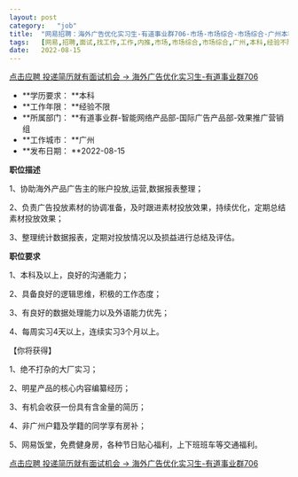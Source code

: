 ```yaml
---
layout:	post
category:	"job"
title:	"网易招聘：海外广告优化实习生-有道事业群706-市场-市场综合-市场综合-广州本科经验不限"
tags:	[网易,招聘,面试,找工作,工作,内推,市场,市场综合,市场综合,广州,本科,经验不限]
date:	2022-08-15
---
```


[点击应聘 投递简历就有面试机会 ->  海外广告优化实习生-有道事业群706](http://mobile.bole.netease.com/bole/boleDetail?id=24792&employeeId=346f03c3cda5f04c&key=all)



- **学历要求： **本科
- **工作年限： **经验不限
- **所属部门： **有道事业群-智能网络产品部-国际广告产品部-效果推广营销组
- **工作城市： **广州
- **发布日期： **2022-08-15



**职位描述**

1、协助海外产品广告主的账户投放,运营,数据报表整理；

2、负责广告投放素材的协调准备，及时跟进素材投放效果，持续优化，定期总结素材投放效果；

3、整理统计数据报表，定期对投放情况以及损益进行总结及评估。



**职位要求**

1、本科及以上，良好的沟通能力；

2、具备良好的逻辑思维，积极的工作态度；

3、有良好的数据处理能力以及外语能力优先；

4、每周实习4天以上，连续实习3个月以上。

【你将获得】

1、绝不打杂的大厂实习； 

2、明星产品的核心内容编纂经历； 

3、有机会收获一份具有含金量的简历； 

4、非广州户籍及学籍的同学享有房补；

5、网易饭堂，免费健身房，各种节日贴心福利，上下班班车等交通福利。



[点击应聘 投递简历就有面试机会 ->  海外广告优化实习生-有道事业群706](http://mobile.bole.netease.com/bole/boleDetail?id=24792&employeeId=346f03c3cda5f04c&key=all)
